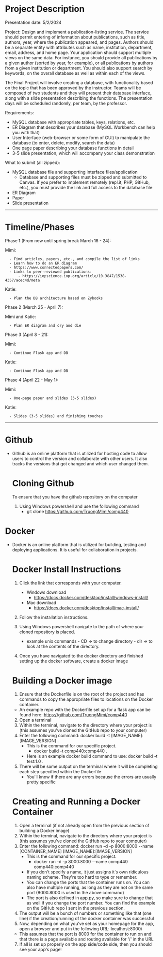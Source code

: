 # Project Description 

Presentation date: 5/2/2024

Project: Design and implement a publication-listing service. The service should permit entering of information about publications, such as title, authors, year, where the publication appeared, and pages. Authors should be a separate entity with attributes such as name, institution, department, email, address, and home page. Your application should support multiple views on the same data. For instance, you should provide all publications by a given author (sorted by year, for example), or all publications by authors from a given institution or department. You should also support search by keywords, on the overall database as well as within each of the views.

The Final Project will involve creating a database, with functionality based on the topic that has been approved by the instructor.
Teams will be composed of two students and they will present their database interface, along with a slide presentation describing the functions. The presentation days will be scheduled randomly, per team, by the professor.

Requirements:
  - MySQL database with appropriate tables, keys, relations, etc.
  - ER Diagram that describes your database (MySQL Workbench can help you with that)
  - User Interface (web-browser or some form of GUI) to manipulate the database (to enter, delete, modify, search the data)
  - One page paper describing your database functions in detail
  - 3-5 slide presentation, which will accompany your class demonstration

What to submit (all zipped):
  - MySQL database file and supporting interface files/application
    - Database and supporting files must be zipped and submitted to Canvas. If you prefer to implement remotely (repl.it, PHP, GitHub, etc.), you must provide the link and full access to the database file
  - ER Diagram
  - Paper
  - Slide presentation
    
-------------------------------------------------------------------------------------------------------------------------------------------------------------------

# Timeline/Phases

Phase 1 (From now until spring break March 18 - 24):

Mimi:

      - Find articles, papers, etc., and compile the list of links
      - Learn how to do an ER diagram 
      - https://www.connectedpapers.com/
      - Links to peer-reviewed publications:
          - https://iopscience.iop.org/article/10.3847/1538-4357/acec4d/meta
  Katie:
  
      - Plan the DB architecture based on Zybooks 
  
Phase 2 (March 25 - April 7): 
  
  Mimi and Katie:
  
      - Plan ER diagram and cry and die

Phase 3 (April 8 - 21):
  
  Mimi:
  
      - Continue Flask app and DB
  Katie:
  
      - Continue Flask app and DB

Phase 4 (April 22 - May 1):
  
  Mimi:
  
      - One-page paper and slides (3-5 slides)
  Katie:
  
      - Slides (3-5 slides) and finishing touches

-------------------------------------------------------------------------------------------------------------------------------------------------------------------
# Github
- Github is an online platform that is utilized for hosting code to allow users to control the version and collaborate with other users. It also tracks the versions that got changed and which user changed them. 

  # Cloning Github
  To ensure that you have the github repository on the computer
  1) Using Windows powershell and use the following command
       - git clone https://github.com/TruongMimi/comp440

# Docker
- Docker is an online platform that is utilized for building, testing and deploying applications. It is useful for collaboration in projects. 
  # Docker Install Instructions 
  1) Click the link that corresponds with your computer.
      - Windows download
           - https://docs.docker.com/desktop/install/windows-install/
      - Mac download
           - https://docs.docker.com/desktop/install/mac-install/
             
  3) Follow the installation instructions.
  4) Using Windows powershell navigate to the path of where your cloned repository is placed.
      - example unix commands
            - CD => to change directory
            - dir => to look at the contents of the directory.
  5) Once you have navigated to the docker directory and finished setting up the docker software, create a docker image 
        
  # Building a Docker image 
  1. Ensure that the Dockerfile is on the root of the project and has commands to copy the appropriate files to locations on the Docker container. 
   - An example repo with the Dockerfile set up for a flask app can be found here: https://github.com/TruongMimi/comp440
  2. Open a terminal
  3. Within the terminal, navigate to the directory where your project is (this assumes you've cloned the GitHub repo to your computer)
  4. Enter the following command: docker build -t [IMAGE_NAME]:[IMAGE_VERSION] .
     - This is the command for our specific project. 
         - docker build -t comp440:comp440 .
     - Here is an example docker build command to use: docker build -t test:1.0 . 
  5. There will be some output on the terminal where it will be completing each step specified within the Dockerfile
     - You'll know if there are any errors because the errors are usually pretty specific

  # Creating and Running a Docker Container
  1. Open a terminal (if not already open from the previous section of building a Docker image)
  2. Within the terminal, navigate to the directory where your project is (this assumes you've cloned the GitHub repo to your computer)
  4. Enter the following command: docker run -d -p 8000:8000 --name [CONTAINER_NAME] [IMAGE_NAME]:[IMAGE_VERSION]
      - This is the command for our specific project.
          - docker run -d -p 8000:8000 --name comp440 comp440:comp440
      - If you don't specify a name, it just assigns it's own ridiculous naming scheme. They're too hard to type or remember.
      - You can change the ports that the container runs on. You can also have multiple running, as long as they are not on the same port (8000:8000 is used in the above command)
      - The port is also defined in app.py, so make sure to change that as well if you change the port number. You can find the example on the GitHub repo I sent in the previous section.
  5. The output will be a bunch of numbers or something like that (one line) if the creation/running of the docker container was successful
  6. Now, depending on what you've set as your homepage for the app, open a browser and put in the following URL: localhost:8000/
  - This assumes that the port is 8000 for the container to run on and that there is a page available and routing available for '/' in the URL
  7. If all is set up properly on the app side/code side, then you should see your app's page!
















